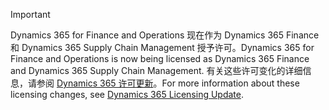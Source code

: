 > [!IMPORTANT]
> <span data-ttu-id="173df-101">Dynamics 365 for Finance and Operations 现在作为 Dynamics 365 Finance 和 Dynamics 365 Supply Chain Management 授予许可。</span><span class="sxs-lookup"><span data-stu-id="173df-101">Dynamics 365 for Finance and Operations is now being licensed as Dynamics 365 Finance and Dynamics 365 Supply Chain Management.</span></span> <span data-ttu-id="173df-102">有关这些许可变化的详细信息，请参阅 [Dynamics 365 许可更新](https://docs.microsoft.com/dynamics365/licensing/update)。</span><span class="sxs-lookup"><span data-stu-id="173df-102">For more information about these licensing changes, see [Dynamics 365 Licensing Update](https://docs.microsoft.com/dynamics365/licensing/update).</span></span> 
